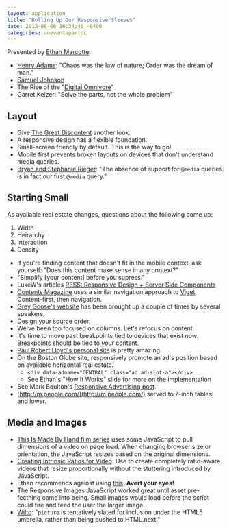 ```yaml
---
layout: application
title: "Rolling Up Our Responsive Sleeves"
date: 2012-08-06 16:34:48 -0400
categories: aneventapartdc
---
```


Presented by [Ethan Marcotte](http://ethanmarcotte.com).

- [Henry Adams](http://en.wikipedia.org/wiki/Henry_Adams): "Chaos was the law of nature; Order was the dream of man."
- [Samuel Johnson](http://en.wikipedia.org/wiki/Samuel_Johnson)
- The Rise of the "[Digital Omnivore](http://en.wikipedia.org/wiki/Digital_Omnivore)"
- Garret Keizer: "Solve the parts, not the whole problem"

## Layout ##

- Give [The Great Discontent](http://thegreatdiscontent.com) another look.
- A responsive design has a flexible foundation.
- Small-screen friendly by default. This is the way to go!
- Mobile first prevents broken layouts on devices that don't understand media queries.
- [Bryan and Stephanie Rieger](http://yiibu.com): "The absence of support for `@media` queries is in fact our first `@media` query."

## Starting Small ##

As available real estate changes, questions about the following come up:

1. Width
2. Heirarchy
3. Interaction
4. Density

- If you're finding content that doesn't fit in the mobile context, ask yourself: "Does this content make sense in any context?"
- "Simplify [your content] before you supress."
- LukeW's articles [RESS: Responsive Design + Server Side Components](http://www.lukew.com/ff/entry.asp?1392)
- [Contents Magazine](http://contentsmagazine.com) uses a similar navigation approach to [Viget](http://www.viget.com): Content-first, then navigation.
- [Grey Goose's website](http://greygoose.com/) has been brought up a couple of times by several speakers.
- Design your source order.
- We've been too focused on columns. Let's refocus on content.
- It's time to move past breakpoints tied to devices that exist _now_. Breakpoints should be tied to _your_ content.
- [Paul Robert Lloyd's personal site](http://paulrobertlloyd.com) is pretty amazing.
- On the Boston Globe site, responsively promote an ad's position based on available horizontal real estate.
	- `<div data-adname="CENTRAL" class="ad ad-slot-a"></div>`
	- See Ethan's "How It Works" slide for more on the implementation
- See Mark Boulton's [Responsive Advertising post](http://www.markboulton.co.uk/journal/comments/responsive-advertising).
- [http://m.people.com/](http://m.people.com/) served to 7-inch tables and lower.

## Media and Images ##

- [This Is Made By Hand film series](http://thisismadebyhand.com) uses some JavaScript to pull dimensions of a video on page load. When changing browser size or orientation, the JavaScript resizes based on the original dimensions.
- [Creating Intrinsic Ratios for Video](http://www.alistapart.com/articles/creating-intrinsic-ratios-for-video/): Use to create completely ratio-aware videos that resize proportionally without the stuttering introduced by JavaScript.
- Ethan recommends against using [this](https://github.com/filamentgroup/Responsive-Images/). **Avert your eyes!**
- The Responsive Images JavaScript worked great until asset pre-fecthing came into being. Small images would load before the script could fire and feed the user the larger image.
- [Wilto](http://www.w3.org/community/respimg/2012/08/04/picture-in-the-html5-spec/): "`picture` is tentatively slated for inclusion under the HTML5 umbrella, rather than being pushed to HTML.next."